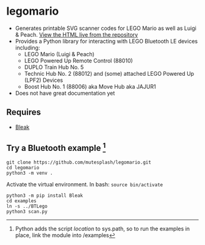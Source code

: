 # legomario

* Generates printable SVG scanner codes for LEGO Mario as well as Luigi & Peach.
    [View the HTML live from the repository](https://raw.githack.com/mutesplash/legomario/main/mariocodes.html)
* Provides a Python library for interacting with LEGO Bluetooth LE devices including:
	* LEGO Mario (Luigi & Peach)
	* LEGO Powered Up Remote Control (88010)
	* DUPLO Train Hub No. 5
	* Technic Hub No. 2 (88012) and (some) attached LEGO Powered Up (LPF2) Devices
	* Boost Hub No. 1 (88006) aka Move Hub aka JAJUR1
* Does not have great documentation yet

## Requires

* [Bleak](https://github.com/hbldh/bleak)

## Try a Bluetooth example [^1]
```
git clone https://github.com/mutesplash/legomario.git
cd legomario
python3 -m venv .
```
Activate the virtual environment. In bash: `source bin/activate`
```
python3 -m pip install Bleak
cd examples
ln -s ../BTLego
python3 scan.py
```

[^1]: Python adds the script _location_ to sys.path, so to run the examples in place, link the module into /examples


